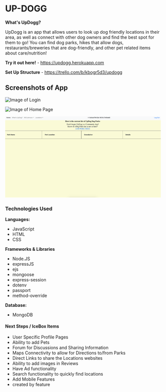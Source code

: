 # UP-DOGG

**What's UpDogg?** 

UpDogg is an app that allows users to look up dog friendly locations in their area, as well as connect with other dog owners and find the best spot for them to go! You can find dog parks, hikes that allow dogs, restaurants/breweries that are dog-friendly, and other pet related items about care/nutrition!

**Try it out here!** - https://updogg.herokuapp.com

**Set Up Structure** - https://trello.com/b/kbogr5d3/updogg

## Screenshots of App
![Image of Login](/images/login.png)

![Image of Home Page](/images/home.png)

![Image of Park List](/images/park.png)

### Technologies Used 
**Languages:**
* JavaScript
* HTML
* CSS

**Frameworks & Libraries**
* Node.JS
* expressJS
* ejs
* mongoose
* express-session
* dotenv
* passport
* method-override

**Database:**
* MongoDB
#### Next Steps / IceBox Items
- User Specific Profile Pages
- Ability to add Pets
- Forum for Discussions and Sharing Information
- Maps Connectivity to allow for Directions to/from Parks
- Direct Links to share the Locations websites
- Ability to add images in Reviews
- Have Ad functionality
- Search functionality to quickly find locations
- Add Mobile Features
- created by feature
